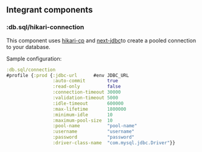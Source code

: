 ## Integrant components

### :db.sql/hikari-connection

This component uses [hikari-cp](https://github.com/tomekw/hikari-cp) and [next-jdbc](https://github.com/seancorfield/next-jdbc)to create a pooled connection to your database.

Sample configuration:

```clojure
:db.sql/connection 
#profile {:prod {:jdbc-url      #env JDBC_URL
                 :auto-commit        true
                 :read-only          false
                 :connection-timeout 30000
                 :validation-timeout 5000
                 :idle-timeout       600000
                 :max-lifetime       1800000
                 :minimum-idle       10
                 :maximum-pool-size  10
                 :pool-name          "pool-name"
                 :username           "username"
                 :password           "password"
                 :driver-class-name  "com.mysql.jdbc.Driver"}}
```